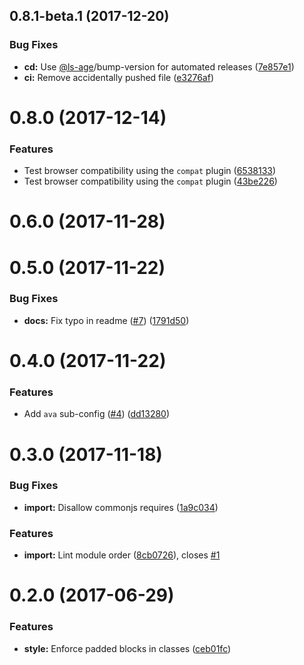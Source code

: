 <a name="0.8.1-beta.1"></a>
## 0.8.1-beta.1 (2017-12-20)


### Bug Fixes

* **cd:** Use [@ls-age](https://github.com/ls-age)/bump-version for automated releases ([7e857e1](https://github.com/ls-age/eslint-config/commits/7e857e1))
* **ci:** Remove accidentally pushed file ([e3276af](https://github.com/ls-age/eslint-config/commits/e3276af))




<a name="0.8.0"></a>
# 0.8.0 (2017-12-14)


### Features

* Test browser compatibility using the `compat` plugin ([6538133](https://github.com/ls-age/eslint-config/commits/6538133))
* Test browser compatibility using the `compat` plugin ([43be226](https://github.com/ls-age/eslint-config/commits/43be226))




<a name="0.6.0"></a>
# 0.6.0 (2017-11-28)




<a name="0.5.0"></a>
# 0.5.0 (2017-11-22)


### Bug Fixes

* **docs:** Fix typo in readme ([#7](https://github.com/ls-age/eslint-config/issues/7)) ([1791d50](https://github.com/ls-age/eslint-config/commits/1791d50))




<a name="0.4.0"></a>
# 0.4.0 (2017-11-22)


### Features

* Add `ava` sub-config ([#4](https://github.com/ls-age/eslint-config/issues/4)) ([dd13280](https://github.com/ls-age/eslint-config/commits/dd13280))




<a name="0.3.0"></a>
# 0.3.0 (2017-11-18)


### Bug Fixes

* **import:** Disallow commonjs requires ([1a9c034](https://github.com/ls-age/eslint-config/commits/1a9c034))


### Features

* **import:** Lint module order ([8cb0726](https://github.com/ls-age/eslint-config/commits/8cb0726)), closes [#1](https://github.com/ls-age/eslint-config/issues/1)




<a name="0.2.0"></a>
# 0.2.0 (2017-06-29)


### Features

* **style:** Enforce padded blocks in classes ([ceb01fc](https://github.com/ls-age/eslint-config/commits/ceb01fc))



